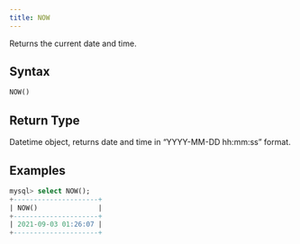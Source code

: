 ```yaml
---
title: NOW
---
```


Returns the current date and time.

## Syntax

```sql
NOW()
```

## Return Type

Datetime object, returns date and time in “YYYY-MM-DD hh:mm:ss” format.

## Examples

```sql
mysql> select NOW();
+---------------------+
| NOW()               |
+---------------------+
| 2021-09-03 01:26:07 |
+---------------------+
```
